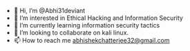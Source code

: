 - 👋 Hi, I’m @Abhi31deviant
- 👀 I’m interested in Ethical Hacking and Information Security
- 🌱 I’m currently learning information security tactics
- 💞️ I’m looking to collaborate on kali linux.
- 📫 How to reach me abhishekchatterjee32@gmail.com

<!---
Abhi31deviant/Abhi31deviant is a ✨ special ✨ repository because its `README.md` (this file) appears on your GitHub profile.
You can click the Preview link to take a look at your changes.
--->
